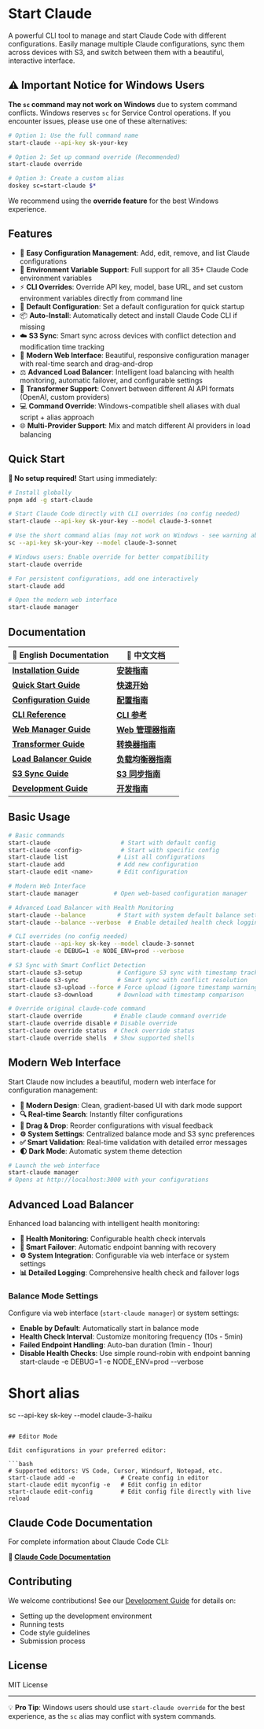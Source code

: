 # Start Claude

A powerful CLI tool to manage and start Claude Code with different configurations. Easily manage multiple Claude configurations, sync them across devices with S3, and switch between them with a beautiful, interactive interface.

## ⚠️ Important Notice for Windows Users

**The `sc` command may not work on Windows** due to system command conflicts. Windows reserves `sc` for Service Control operations. If you encounter issues, please use one of these alternatives:

```bash
# Option 1: Use the full command name
start-claude --api-key sk-your-key

# Option 2: Set up command override (Recommended)
start-claude override

# Option 3: Create a custom alias
doskey sc=start-claude $*
```

We recommend using the **override feature** for the best Windows experience.

## Features

- 🚀 **Easy Configuration Management**: Add, edit, remove, and list Claude configurations
- 🔧 **Environment Variable Support**: Full support for all 35+ Claude Code environment variables
- ⚡ **CLI Overrides**: Override API key, model, base URL, and set custom environment variables directly from command line
- 🎯 **Default Configuration**: Set a default configuration for quick startup
- 📦 **Auto-Install**: Automatically detect and install Claude Code CLI if missing
- ☁️ **S3 Sync**: Smart sync across devices with conflict detection and modification time tracking
- 🎨 **Modern Web Interface**: Beautiful, responsive configuration manager with real-time search and drag-and-drop
- ⚖️ **Advanced Load Balancer**: Intelligent load balancing with health monitoring, automatic failover, and configurable settings
- 🔄 **Transformer Support**: Convert between different AI API formats (OpenAI, custom providers)
- 💻 **Command Override**: Windows-compatible shell aliases with dual script + alias approach
- 🌐 **Multi-Provider Support**: Mix and match different AI providers in load balancing

## Quick Start

**🚀 No setup required!** Start using immediately:

```bash
# Install globally
pnpm add -g start-claude

# Start Claude Code directly with CLI overrides (no config needed)
start-claude --api-key sk-your-key --model claude-3-sonnet

# Use the short command alias (may not work on Windows - see warning above)
sc --api-key sk-your-key --model claude-3-sonnet

# Windows users: Enable override for better compatibility
start-claude override

# For persistent configurations, add one interactively
start-claude add

# Open the modern web interface
start-claude manager
```

## Documentation

| 📖 English Documentation                            | 📖 中文文档                                    |
| --------------------------------------------------- | ---------------------------------------------- |
| **[Installation Guide](docs/en/installation.md)**   | **[安装指南](docs/zh/installation.md)**        |
| **[Quick Start Guide](docs/en/quick-start.md)**     | **[快速开始](docs/zh/quick-start.md)**         |
| **[Configuration Guide](docs/en/configuration.md)** | **[配置指南](docs/zh/configuration.md)**       |
| **[CLI Reference](docs/en/cli-reference.md)**       | **[CLI 参考](docs/zh/cli-reference.md)**       |
| **[Web Manager Guide](docs/en/manager.md)**         | **[Web 管理器指南](docs/zh/manager.md)**       |
| **[Transformer Guide](docs/en/transformer.md)**     | **[转换器指南](docs/zh/transformer.md)**       |
| **[Load Balancer Guide](docs/en/load-balancer.md)** | **[负载均衡器指南](docs/zh/load-balancer.md)** |
| **[S3 Sync Guide](docs/en/s3-sync.md)**             | **[S3 同步指南](docs/zh/s3-sync.md)**          |
| **[Development Guide](docs/en/development.md)**     | **[开发指南](docs/zh/development.md)**         |

## Basic Usage

```bash
# Basic commands
start-claude                    # Start with default config
start-claude <config>           # Start with specific config
start-claude list              # List all configurations
start-claude add               # Add new configuration
start-claude edit <name>       # Edit configuration

# Modern Web Interface
start-claude manager          # Open web-based configuration manager

# Advanced Load Balancer with Health Monitoring
start-claude --balance         # Start with system default balance settings
start-claude --balance --verbose  # Enable detailed health check logging

# CLI overrides (no config needed)
start-claude --api-key sk-key --model claude-3-sonnet
start-claude -e DEBUG=1 -e NODE_ENV=prod --verbose

# S3 Sync with Smart Conflict Detection
start-claude s3-setup          # Configure S3 sync with timestamp tracking
start-claude s3-sync           # Smart sync with conflict resolution
start-claude s3-upload --force # Force upload (ignore timestamp warnings)
start-claude s3-download       # Download with timestamp comparison

# Override original claude-code command
start-claude override         # Enable claude command override
start-claude override disable # Disable override
start-claude override status  # Check override status
start-claude override shells  # Show supported shells
```

## Modern Web Interface

Start Claude now includes a beautiful, modern web interface for configuration management:

- **🎨 Modern Design**: Clean, gradient-based UI with dark mode support
- **🔍 Real-time Search**: Instantly filter configurations
- **📱 Drag & Drop**: Reorder configurations with visual feedback
- **⚙️ System Settings**: Centralized balance mode and S3 sync preferences
- **✅ Smart Validation**: Real-time validation with detailed error messages
- **🌓 Dark Mode**: Automatic system theme detection

```bash
# Launch the web interface
start-claude manager
# Opens at http://localhost:3000 with your configurations
```

## Advanced Load Balancer

Enhanced load balancing with intelligent health monitoring:

- **🏥 Health Monitoring**: Configurable health check intervals
- **🚫 Smart Failover**: Automatic endpoint banning with recovery
- **⚙️ System Integration**: Configurable via web interface or system settings
- **📊 Detailed Logging**: Comprehensive health check and failover logs

### Balance Mode Settings

Configure via web interface (`start-claude manager`) or system settings:

- **Enable by Default**: Automatically start in balance mode
- **Health Check Interval**: Customize monitoring frequency (10s - 5min)
- **Failed Endpoint Handling**: Auto-ban duration (1min - 1hour)
- **Disable Health Checks**: Use simple round-robin with endpoint banning
  start-claude -e DEBUG=1 -e NODE_ENV=prod --verbose

# Short alias

sc --api-key sk-key --model claude-3-haiku

````

## Editor Mode

Edit configurations in your preferred editor:

```bash
# Supported editors: VS Code, Cursor, Windsurf, Notepad, etc.
start-claude add -e             # Create config in editor
start-claude edit myconfig -e   # Edit config in editor
start-claude edit-config        # Edit config file directly with live reload
````

## Claude Code Documentation

For complete information about Claude Code CLI:

**📖 [Claude Code Documentation](https://docs.anthropic.com/en/docs/claude-code)**

## Contributing

We welcome contributions! See our [Development Guide](docs/en/development.md) for details on:

- Setting up the development environment
- Running tests
- Code style guidelines
- Submission process

## License

MIT License

---

💡 **Pro Tip**: Windows users should use `start-claude override` for the best experience, as the `sc` alias may conflict with system commands.
